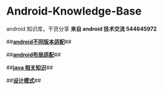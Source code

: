 # Android-Knowledge-Base
android 知识库，干货分享
**来自 android 技术交流 544645972**

##**[android不同版本适配](https://github.com/zhaozepeng/Android-Knowledge-Base/blob/master/android%E4%B8%8D%E5%90%8C%E7%89%88%E6%9C%AC%E9%80%82%E9%85%8D.md)**##

##**[android布局适配](https://github.com/zhaozepeng/Android-Knowledge-Base/blob/master/android%E5%B8%83%E5%B1%80%E9%80%82%E9%85%8D.md)**##

##**[java 相关知识](https://github.com/zhaozepeng/Android-Knowledge-Base/blob/master/java%20%E7%9B%B8%E5%85%B3%E7%9F%A5%E8%AF%86.md)**##

##**[设计模式](https://github.com/zhaozepeng/Android-Knowledge-Base/blob/master/%E8%AE%BE%E8%AE%A1%E6%A8%A1%E5%BC%8F.md)**##
